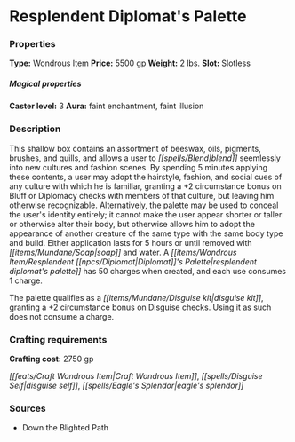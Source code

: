 ﻿---
Title: "Resplendent Diplomat's Palette"
Type: "Wondrous Item"
Price: "5500 gp"
Weight: "2 lbs."
Slot: "Slotless"
Caster level: "3"
Aura: "faint enchantment, faint illusion"
Description: |
  "This shallow box contains an assortment of beeswax, oils, pigments, brushes, and quills, and allows a user to blend seemlessly into new cultures and fashion scenes. By spending 5 minutes applying these contents, a user may adopt the hairstyle, fashion, and social cues of any culture with which he is familiar, granting a +2 circumstance bonus on Bluff or Diplomacy checks with members of that culture, but leaving him otherwise recognizable. Alternatively, the palette may be used to conceal the user's identity entirely; it cannot make the user appear shorter or taller or otherwise alter their body, but otherwise allows him to adopt the appearance of another creature of the same type with the same body type and build. Either application lasts for 5 hours or until removed with soap and water. A _resplendent diplomat's palette_ has 50 charges when created, and each use consumes 1 charge.
  The palette qualifies as a disguise kit, granting a +2 circumstance bonus on Disguise checks. Using it as such does not consume a charge."
Crafting cost: "2750 gp"
Sources: "['Down the Blighted Path']"
---

# Resplendent Diplomat's Palette

### Properties

**Type:** Wondrous Item **Price:** 5500 gp **Weight:** 2 lbs. **Slot:** Slotless

##### Magical properties

**Caster level:** 3 **Aura:** faint enchantment, faint illusion

### Description

This shallow box contains an assortment of beeswax, oils, pigments, brushes, and quills, and allows a user to _[[spells/Blend|blend]]_ seemlessly into new cultures and fashion scenes. By spending 5 minutes applying these contents, a user may adopt the hairstyle, fashion, and social cues of any culture with which he is familiar, granting a +2 circumstance bonus on Bluff or Diplomacy checks with members of that culture, but leaving him otherwise recognizable. Alternatively, the palette may be used to conceal the user's identity entirely; it cannot make the user appear shorter or taller or otherwise alter their body, but otherwise allows him to adopt the appearance of another creature of the same type with the same body type and build. Either application lasts for 5 hours or until removed with _[[items/Mundane/Soap|soap]]_ and water. A _[[items/Wondrous Item/Resplendent _[[npcs/Diplomat|Diplomat]]_'s Palette|resplendent _diplomat_'s palette]]_ has 50 charges when created, and each use consumes 1 charge.

The palette qualifies as a _[[items/Mundane/Disguise kit|disguise kit]]_, granting a +2 circumstance bonus on Disguise checks. Using it as such does not consume a charge.

### Crafting requirements

**Crafting cost:** 2750 gp

_[[feats/Craft Wondrous Item|Craft Wondrous Item]]_, _[[spells/Disguise Self|disguise self]]_, _[[spells/Eagle's Splendor|eagle's splendor]]_

### Sources

* Down the Blighted Path